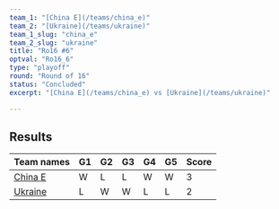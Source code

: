 ```yaml
---
team_1: "[China E](/teams/china_e)"
team_2: "[Ukraine](/teams/ukraine)"
team_1_slug: "china_e"
team_2_slug: "ukraine"
title: "Ro16 #6"
optval: "Ro16_6"
type: "playoff"
round: "Round of 16"
status: "Concluded"
excerpt: "[China E](/teams/china_e) vs [Ukraine](/teams/ukraine)"

---
```

## Results

| Team names | G1 | G2 | G3 | G4 | G5 | Score |
|  --  |  --  |  --  |  --  |  --  |  --  |  --  |
| [China E](/teams/china_e) | W | L | L | W | W | 3 |
| [Ukraine](/teams/ukraine) | L | W | W | L | L | 2 |

